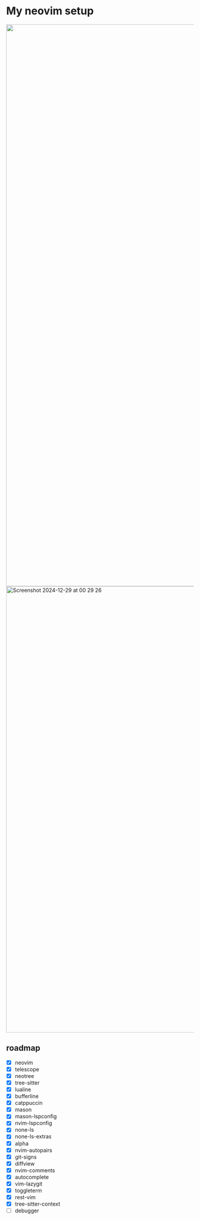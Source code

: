 # My neovim setup


<div align="center">
  <img width="1507" alt="Screenshot 2025-02-26 at 15 50 18" src="https://github.com/user-attachments/assets/4c2d4424-7ce2-42db-8995-4d19875f73eb" />
</div>
<img width="1197" alt="Screenshot 2024-12-29 at 00 29 26" src="https://github.com/user-attachments/assets/0a84f61b-3a2b-4803-8fa8-e1805008a467" />

## roadmap

- [x] neovim
- [x] telescope
- [x] neotree
- [x] tree-sitter
- [x] lualine
- [x] bufferline
- [x] catppuccin
- [x] mason
- [x] mason-lspconfig
- [x] nvim-lspconfig
- [x] none-ls
- [x] none-ls-extras
- [x] alpha
- [x] nvim-autopairs
- [x] git-signs 
- [x] diffview
- [x] nvim-comments
- [x] autocomplete
- [x] vim-lazygit
- [x] toggleterm
- [x] rest-vim 
- [x] tree-sitter-context 
- [ ] debugger
